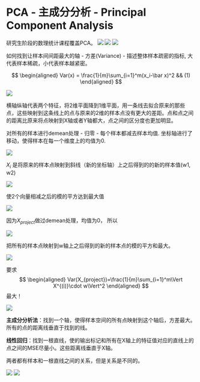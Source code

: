 # PCA - 主成分分析 - Principal Component Analysis

研究生阶段的数理统计课程覆盖PCA。 
![](images/7-1-pca.png)
![](images/7-1-mapping.png)
![](images/7-1-demean.png)

如何找到让样本间间距最大的轴 - 方差(Variance) - 描述整体样本疏密的指标, 大代表样本稀疏，小代表样本越紧密。



$$
\begin{aligned}
Var(x) = \frac{1}{m}\sum_{i=1}^m(x_i-\bar x)^2 && (1)
\end{aligned}
$$


![](images/7-1-variance.png)

横轴纵轴代表两个特征，将2维平面降到1维平面，用一条线去拟合原来的那些点，这些映射到这条线上的点与原来的2维的样本点没有更大的差距。点和点之间的距离比原来将点映射到X轴或者Y轴都大，点之间的区分度也更加明显。 

对所有的样本进行demean处理 - 归零 - 每个样本都减去样本均值. 坐标轴进行了移动，使得样本在每一个维度上的均值为0.

![](images/7-1-mean-0.png)

$X_i$ 是将原来的样本点映射到斜线（新的坐标轴）上之后得到的的新的样本值(w1, w2)

![](images/7-1-pca-alg.png)

使2个向量相减之后的模的平方达到最大值

![](images/7-1-vector.png)

因为$X_{project}$做过demean处理，均值为0， 所以

![](images/7-1-final.png)

把所有的样本点映射到w轴上之后得到的新的样本点的模的平方和最大。

![](images/7-1-project.png)

要求
$$
\begin{aligned}
Var(X_{project})=\frac{1}{m}\sum_{i=1}^m\Vert X^{(i)}\cdot w\Vert^2
\end{aligned}
$$
最大！

![](images/7-1-formula.png)


**主成分分析法**：找到一个轴，使得样本空间的所有点映射到这个轴后，方差最大。 所有的点的距离线垂直于找到的线。

**线性回归**：找到一根直线，使的输出标记和所有在X轴上的特征值对应的直线上的点之间的MSE尽量小。这些距离线垂直于X轴。 

两者都有样本和一根直线之间的关系，但是关系是不同的。

![](images/PCA.png)
![](images/LR.png)
